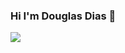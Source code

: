 ### Hi I'm Douglas Dias  👋
![](https://raw.githubusercontent.com/paimonz/computer-vision/output/github-contribution-grid-snake.svg)

